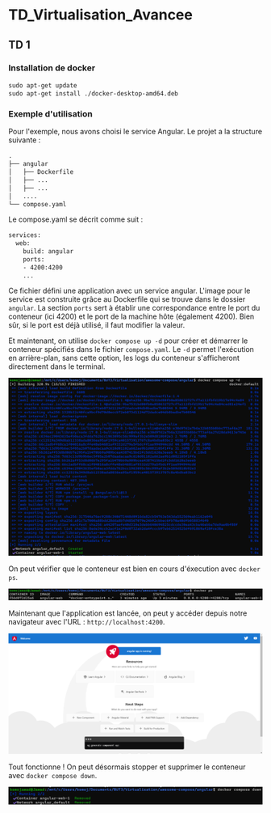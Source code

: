 # TD_Virtualisation_Avancee

## TD 1

### Installation de docker
```
sudo apt-get update
sudo apt-get install ./docker-desktop-amd64.deb
```


### Exemple d'utilisation
Pour l'exemple, nous avons choisi le service Angular.
Le projet a la structure suivante :
```
.
├── angular
│   ├── Dockerfile
│   ├── ...
│   ├── ...
│   ....
└── compose.yaml
```

Le compose.yaml se décrit comme suit :
```
services:
  web:
    build: angular
    ports:
    - 4200:4200
    ...
```
Ce fichier défini une application avec un service angular. L'image pour le service est construite grâce au Dockerfile qui se trouve dans le dossier ``angular``.
La section ``ports`` sert à établir une correspondance entre le port du conteneur (ici 4200) et le port de la machine hôte (également 4200). Bien sûr, si le port est déjà utilisé, il faut modifier la valeur.

Et maintenant, on utilise ``docker compose up -d`` pour créer et démarrer le conteneur spécifiés dans le fichier ``compose.yaml``. Le ``-d`` permet l'exécution en arrière-plan, sans cette option, les logs du conteneur s'afficheront directement dans le terminal.

![alt text](Ressources\img\composeUp.png)

On peut vérifier que le conteneur est bien en cours d'éxecution avec ``docker ps``.

![alt text](Ressources\img\dockerPs.png)

Maintenant que l'application est lancée, on peut y accéder depuis notre navigateur avec l'URL : ``http://localhost:4200``.

![alt text](Ressources\img\visuelAngular.png)

Tout fonctionne ! On peut désormais stopper et supprimer le conteneur avec ``docker compose down``.

![alt text](Ressources\img\composeDown.png)